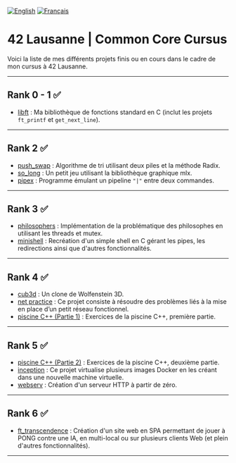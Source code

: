 [![English](https://img.shields.io/badge/lang-en-blue.svg)](../README.md)  [![Français](https://img.shields.io/badge/lang-fr-blue.svg)](./README.md)   


# 42 Lausanne | Common Core Cursus

Voici la liste de mes différents projets finis ou en cours dans le cadre de mon cursus à 42 Lausanne.

---

## Rank 0 - 1 ✅
- [libft](https://github.com/lazzylife42/libft) : Ma bibliothèque de fonctions standard en C (inclut les projets `ft_printf` et `get_next_line`).

---

## Rank 2 ✅
- [push_swap](https://github.com/lazzylife42/push_swap) : Algorithme de tri utilisant deux piles et la méthode Radix.
- [so_long](https://github.com/lazzylife42/so_long) : Un petit jeu utilisant la bibliothèque graphique mlx.
- [pipex](https://github.com/lazzylife42/pipex) : Programme émulant un pipeline `"|"` entre deux commandes.

---

## Rank 3 ✅
- [philosophers](https://github.com/lazzylife42/philosophers) : Implémentation de la problématique des philosophes en utilisant les threads et mutex.
- [minishell](https://github.com/lazzylife42/minishell) : Recréation d'un simple shell en C gérant les pipes, les redirections ainsi que d'autres fonctionnalités.

---

## Rank 4 ✅
- [cub3d](https://github.com/lazzylife42/cub3d) : Un clone de Wolfenstein 3D.
- [net practice](https://github.com/lazzylife42/net_practice) : Ce projet consiste à résoudre des problèmes liés à la mise en place d’un petit réseau fonctionnel.
- [piscine C++ (Partie 1)](https://github.com/lazzylife42/cpp/tree/main/cpp_Part.1) : Exercices de la piscine C++, première partie.

---

## Rank 5 ✅
- [piscine C++ (Partie 2)](https://github.com/lazzylife42/cpp/tree/main/cpp_Part.2) : Exercices de la piscine C++, deuxième partie.
- [inception](https://github.com/lazzylife42/inception) : Ce projet virtualise plusieurs images Docker en les créant dans une nouvelle machine virtuelle.
- [webserv](https://github.com/lazzylife42/webserv) : Création d'un serveur HTTP à partir de zéro.

---

## Rank 6 ✅
- [ft_transcendence](https://github.com/lazzylife42/ft_transcendence/) : Création d'un site web en SPA permettant de jouer à PONG contre une IA, en multi-local ou sur plusieurs clients Web (et plein d'autres fonctionnalités).

---

